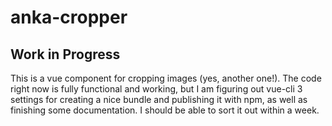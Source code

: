 # anka-cropper

## Work in Progress

This is a vue component for cropping images (yes, another one!). The code right now is fully functional and working, but I am figuring out vue-cli 3 settings for creating a nice bundle and publishing it with npm, as well as finishing some documentation. I should be able to sort it out within a week.

